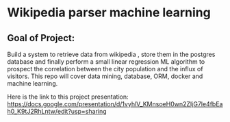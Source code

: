 
# Wikipedia parser machine learning

## Goal of Project:
Build a system to retrieve data from wikipedia , store them in the postgres database and finally perform a small linear regression ML algorithm to prospect the correlation between the city population and the influx of visitors. This repo  will cover data mining, database, ORM, docker and machine learning.

Here is the link to this project presentation:
https://docs.google.com/presentation/d/1vyhlV_KMnsoeH0wn2ZIjG7le4fbEah0_K9tJ2RhLntw/edit?usp=sharing

